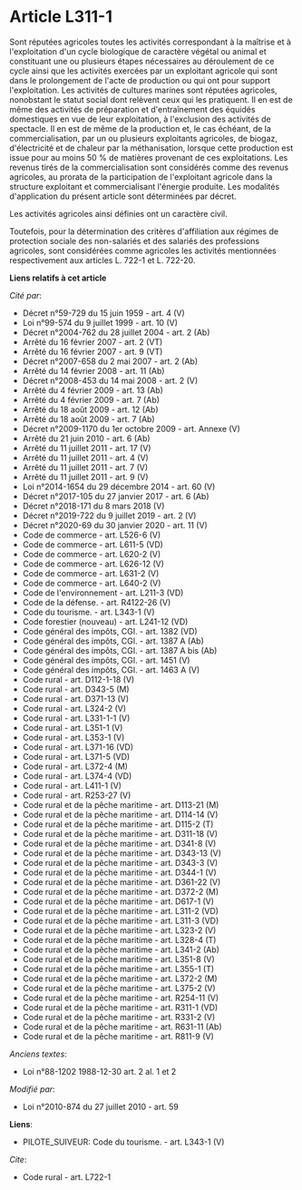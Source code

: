 # Article L311-1

Sont réputées agricoles toutes les activités correspondant à la maîtrise et à l'exploitation d'un cycle biologique de
caractère végétal ou animal et constituant une ou plusieurs étapes nécessaires au déroulement de ce cycle ainsi que les
activités exercées par un exploitant agricole qui sont dans le prolongement de l'acte de production ou qui ont pour support
l'exploitation. Les activités de cultures marines sont réputées agricoles, nonobstant le statut social dont relèvent ceux qui
les pratiquent. Il en est de même des activités de préparation et d'entraînement des équidés domestiques en vue de leur
exploitation, à l'exclusion des activités de spectacle. Il en est de même de la production et, le cas échéant, de la
commercialisation, par un ou plusieurs exploitants agricoles, de biogaz, d'électricité et de chaleur par la méthanisation,
lorsque cette production est issue pour au moins 50 % de matières provenant de ces exploitations. Les revenus tirés de la
commercialisation sont considérés comme des revenus agricoles, au prorata de la participation de l'exploitant agricole dans
la structure exploitant et commercialisant l'énergie produite. Les modalités d'application du présent article sont
déterminées par décret. 

Les activités agricoles ainsi définies ont un caractère civil. 

Toutefois, pour la détermination des critères d'affiliation aux régimes de protection sociale des non-salariés et des
salariés des professions agricoles, sont considérées comme agricoles les activités mentionnées respectivement aux articles L.
722-1 et L. 722-20.

**Liens relatifs à cet article**

_Cité par_:

  - Décret n°59-729 du 15 juin 1959 - art. 4 (V)
  - Loi n°99-574 du 9 juillet 1999 - art. 10 (V)
  - Décret n°2004-762 du 28 juillet 2004 - art. 2 (Ab)
  - Arrêté du 16 février 2007 - art. 2 (VT)
  - Arrêté du 16 février 2007 - art. 9 (VT)
  - Décret n°2007-658 du 2 mai 2007 - art. 2 (Ab)
  - Arrêté du 14 février 2008 - art. 11 (Ab)
  - Décret n°2008-453 du 14 mai 2008 - art. 2 (V)
  - Arrêté du 4 février 2009 - art. 13 (Ab)
  - Arrêté du 4 février 2009 - art. 7 (Ab)
  - Arrêté du 18 août 2009 - art. 12 (Ab)
  - Arrêté du 18 août 2009 - art. 7 (Ab)
  - Décret n°2009-1170 du 1er octobre 2009 - art. Annexe (V)
  - Arrêté du 21 juin 2010 - art. 6 (Ab)
  - Arrêté du 11 juillet 2011 - art. 17 (V)
  - Arrêté du 11 juillet 2011 - art. 4 (V)
  - Arrêté du 11 juillet 2011 - art. 7 (V)
  - Arrêté du 11 juillet 2011 - art. 9 (V)
  - Loi n°2014-1654 du 29 décembre 2014 - art. 60 (V)
  - Décret n°2017-105 du 27 janvier 2017 - art. 6 (Ab)
  - Décret n°2018-171 du 8 mars 2018 (V)
  - Décret n°2019-722 du 9 juillet 2019 - art. 2 (V)
  - Décret n°2020-69 du 30 janvier 2020 - art. 11 (V)
  - Code de commerce - art. L526-6 (V)
  - Code de commerce - art. L611-5 (VD)
  - Code de commerce - art. L620-2 (V)
  - Code de commerce - art. L626-12 (V)
  - Code de commerce - art. L631-2 (V)
  - Code de commerce - art. L640-2 (V)
  - Code de l'environnement - art. L211-3 (VD)
  - Code de la défense. - art. R4122-26 (V)
  - Code du tourisme. - art. L343-1 (V)
  - Code forestier (nouveau) - art. L241-12 (VD)
  - Code général des impôts, CGI. - art. 1382 (VD)
  - Code général des impôts, CGI. - art. 1387 A (Ab)
  - Code général des impôts, CGI. - art. 1387 A bis (Ab)
  - Code général des impôts, CGI. - art. 1451 (V)
  - Code général des impôts, CGI. - art. 1463 A (V)
  - Code rural - art. D112-1-18 (V)
  - Code rural - art. D343-5 (M)
  - Code rural - art. D371-13 (V)
  - Code rural - art. L324-2 (V)
  - Code rural - art. L331-1-1 (V)
  - Code rural - art. L351-1 (V)
  - Code rural - art. L353-1 (V)
  - Code rural - art. L371-16 (VD)
  - Code rural - art. L371-5 (VD)
  - Code rural - art. L372-4 (M)
  - Code rural - art. L374-4 (VD)
  - Code rural - art. L411-1 (V)
  - Code rural - art. R253-27 (V)
  - Code rural et de la pêche maritime - art. D113-21 (M)
  - Code rural et de la pêche maritime - art. D114-14 (V)
  - Code rural et de la pêche maritime - art. D115-2 (T)
  - Code rural et de la pêche maritime - art. D311-18 (V)
  - Code rural et de la pêche maritime - art. D341-8 (V)
  - Code rural et de la pêche maritime - art. D343-13 (V)
  - Code rural et de la pêche maritime - art. D343-3 (V)
  - Code rural et de la pêche maritime - art. D344-1 (V)
  - Code rural et de la pêche maritime - art. D361-22 (V)
  - Code rural et de la pêche maritime - art. D372-2 (M)
  - Code rural et de la pêche maritime - art. D617-1 (V)
  - Code rural et de la pêche maritime - art. L311-2 (VD)
  - Code rural et de la pêche maritime - art. L311-3 (VD)
  - Code rural et de la pêche maritime - art. L323-2 (V)
  - Code rural et de la pêche maritime - art. L328-4 (T)
  - Code rural et de la pêche maritime - art. L341-2 (Ab)
  - Code rural et de la pêche maritime - art. L351-8 (V)
  - Code rural et de la pêche maritime - art. L355-1 (T)
  - Code rural et de la pêche maritime - art. L372-2 (M)
  - Code rural et de la pêche maritime - art. L375-2 (V)
  - Code rural et de la pêche maritime - art. R254-11 (V)
  - Code rural et de la pêche maritime - art. R311-1 (VD)
  - Code rural et de la pêche maritime - art. R331-2 (V)
  - Code rural et de la pêche maritime - art. R631-11 (Ab)
  - Code rural et de la pêche maritime - art. R811-9 (V)

_Anciens textes_:

  - Loi n°88-1202 1988-12-30 art. 2 al. 1 et 2

_Modifié par_:

  - Loi n°2010-874 du 27 juillet 2010 - art. 59

**Liens**:

  - PILOTE_SUIVEUR: Code du tourisme. - art. L343-1 (V)

_Cite_:

  - Code rural - art. L722-1
